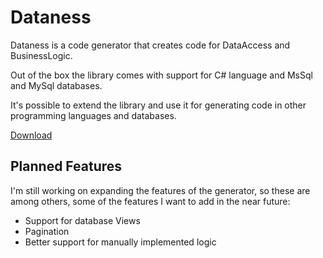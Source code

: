 # Dataness

Dataness is a code generator that creates code for DataAccess and BusinessLogic. 

Out of the box the library comes with support for C# language and MsSql and MySql databases. 

It's possible to extend the library and use it for generating code in other programming languages and databases.

[Download](https://github.com/lizzard85/Dataness/releases/latest)

## Planned Features

I'm still working on expanding the features of the generator, so these are among others, some of the features I want to add in the near future:

- Support for database Views
- Pagination
- Better support for manually implemented logic
